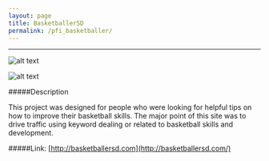 ```yaml
---
layout: page
title: BasketballerSD
permalink: /pfi_basketballer/
---
```



---

![alt text](https://lh5.googleusercontent.com/-IUpmJZ0YQNc/VMlE1a-slgI/AAAAAAAAAKE/nd1--STygV4/w934-h379-no/basketballersd.png "Basketballersd home")

![alt text](https://lh6.googleusercontent.com/-ZJu858AfvoY/VMlGjs4MBxI/AAAAAAAAAKQ/IGfKjt6PSgI/w934-h379-no/basketballersd2.png "Basketballer Videos")


#####Description

This project was designed for people who were looking for helpful tips on how to improve their basketball skills. The major point of this site was to drive traffic using keyword dealing or related to basketball skills and development.

#####Link: [http://basketballersd.com](http://basketballersd.com/)
